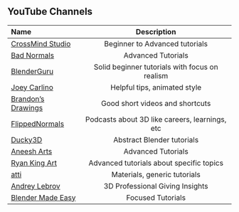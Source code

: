 ## YouTube Channels
| Name                                | Description                                          |     
|:----------------------------------- |:----------------------------------------------------:|
| [CrossMind Studio](https://www.youtube.com/channel/UCHihootMqyGz175gqOPahtw)| Beginner to Advanced tutorials| 
|[Bad Normals](https://www.youtube.com/watch?v=9ubfb2K6mL0)|Advanced Tutorials|
|[BlenderGuru](https://www.youtube.com/channel/UCOKHwx1VCdgnxwbjyb9Iu1g)|Solid beginner tutorials with focus on realism|
|[Joey Carlino](https://www.youtube.com/watch?v=K-L2eIHu7ic)| Helpful tips, animated style|
|[Brandon’s Drawings](https://www.youtube.com/channel/UCGjfA1YYb7NQ5ssb_rokO5g)|Good short videos and shortcuts|
|[FlippedNormals](https://www.youtube.com/watch?v=NDW8yLIv5y4)|Podcasts about 3D like careers, learnings, etc|
|[Ducky3D](https://www.youtube.com/channel/UCuNhGhbemBkdflZ1FGJ0lUQ/videos)|Abstract Blender tutorials|
|[Aneesh Arts](https://www.youtube.com/channel/UCuNhGhbemBkdflZ1FGJ0lUQ/videos)|Advanced Tutorials|
|[Ryan King Art](https://www.youtube.com/watch?v=MBy62M7TcgY&t=108s)| Advanced tutorials about specific topics|
|[atti](https://www.youtube.com/@attimp4/videos)| Materials, generic tutorials|
|[Andrey Lebrov](https://www.youtube.com/@AndreyLebrov/videos)|3D Professional Giving Insights|
|[Blender Made Easy](https://www.youtube.com/watch?v=xrw7-cbtQBA&t=535s)|Focused Tutorials|
